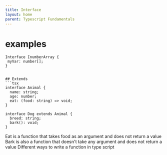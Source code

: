 ```yaml
---
title: Interface
layout: home
parent: Typescript Fundamentals
---
```


# examples

```tsx
Interface InumberArray {
 myVar: number[];
}


## Extends
```tsx
interface Animal {
  name: string;
  age: number;
  eat: (food: string) => void;
}

interface Dog extends Animal {
  breed: string;
  bark(): void;
}
```

Eat is a function that takes food as an argument and does not return a value
Bark is also a function that doesn't take any argument and does not return a value
Different ways to write a function in type script